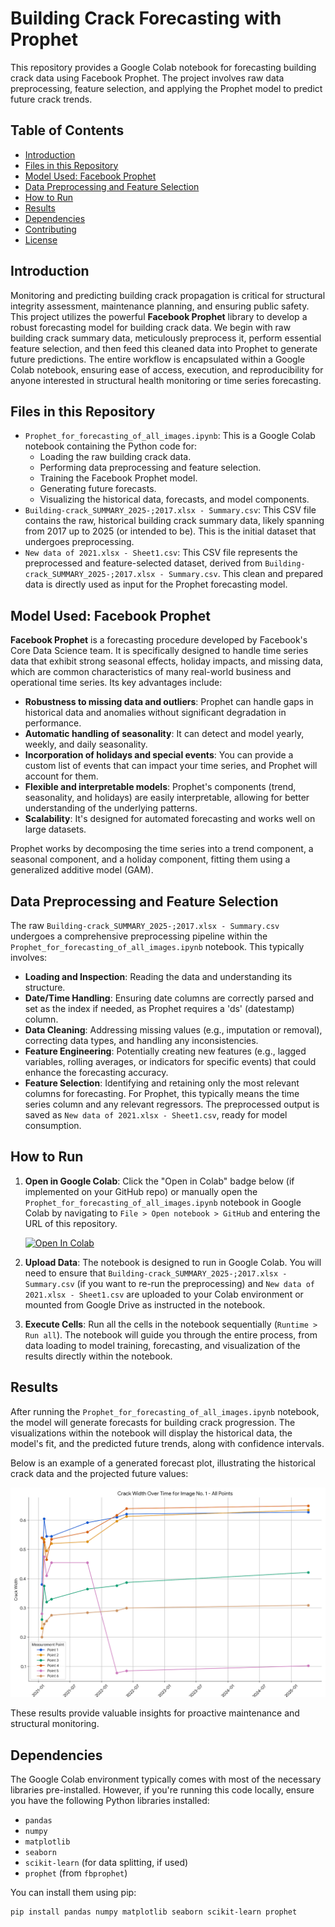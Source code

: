 # Building Crack Forecasting with Prophet

This repository provides a Google Colab notebook for forecasting building crack data using Facebook Prophet. The project involves raw data preprocessing, feature selection, and applying the Prophet model to predict future crack trends.

## Table of Contents

* [Introduction](#introduction)
* [Files in this Repository](#files-in-this-repository)
* [Model Used: Facebook Prophet](#model-used-facebook-prophet)
* [Data Preprocessing and Feature Selection](#data-preprocessing-and-feature-selection)
* [How to Run](#how-to-run)
* [Results](#results) 
* [Dependencies](#dependencies)
* [Contributing](#contributing)
* [License](#license)

## Introduction

Monitoring and predicting building crack propagation is critical for structural integrity assessment, maintenance planning, and ensuring public safety. This project utilizes the powerful **Facebook Prophet** library to develop a robust forecasting model for building crack data. We begin with raw building crack summary data, meticulously preprocess it, perform essential feature selection, and then feed this cleaned data into Prophet to generate future predictions. The entire workflow is encapsulated within a Google Colab notebook, ensuring ease of access, execution, and reproducibility for anyone interested in structural health monitoring or time series forecasting.

## Files in this Repository

* `Prophet_for_forecasting_of_all_images.ipynb`: This is a Google Colab notebook containing the Python code for:
    * Loading the raw building crack data.
    * Performing data preprocessing and feature selection.
    * Training the Facebook Prophet model.
    * Generating future forecasts.
    * Visualizing the historical data, forecasts, and model components.
* `Building-crack_SUMMARY_2025-;2017.xlsx - Summary.csv`: This CSV file contains the raw, historical building crack summary data, likely spanning from 2017 up to 2025 (or intended to be). This is the initial dataset that undergoes preprocessing.
* `New data of 2021.xlsx - Sheet1.csv`: This CSV file represents the preprocessed and feature-selected dataset, derived from `Building-crack_SUMMARY_2025-;2017.xlsx - Summary.csv`. This clean and prepared data is directly used as input for the Prophet forecasting model.

## Model Used: Facebook Prophet

**Facebook Prophet** is a forecasting procedure developed by Facebook's Core Data Science team. It is specifically designed to handle time series data that exhibit strong seasonal effects, holiday impacts, and missing data, which are common characteristics of many real-world business and operational time series. Its key advantages include:

* **Robustness to missing data and outliers**: Prophet can handle gaps in historical data and anomalies without significant degradation in performance.
* **Automatic handling of seasonality**: It can detect and model yearly, weekly, and daily seasonality.
* **Incorporation of holidays and special events**: You can provide a custom list of events that can impact your time series, and Prophet will account for them.
* **Flexible and interpretable models**: Prophet's components (trend, seasonality, and holidays) are easily interpretable, allowing for better understanding of the underlying patterns.
* **Scalability**: It's designed for automated forecasting and works well on large datasets.

Prophet works by decomposing the time series into a trend component, a seasonal component, and a holiday component, fitting them using a generalized additive model (GAM).

## Data Preprocessing and Feature Selection

The raw `Building-crack_SUMMARY_2025-;2017.xlsx - Summary.csv` undergoes a comprehensive preprocessing pipeline within the `Prophet_for_forecasting_of_all_images.ipynb` notebook. This typically involves:

* **Loading and Inspection**: Reading the data and understanding its structure.
* **Date/Time Handling**: Ensuring date columns are correctly parsed and set as the index if needed, as Prophet requires a 'ds' (datestamp) column.
* **Data Cleaning**: Addressing missing values (e.g., imputation or removal), correcting data types, and handling any inconsistencies.
* **Feature Engineering**: Potentially creating new features (e.g., lagged variables, rolling averages, or indicators for specific events) that could enhance the forecasting accuracy.
* **Feature Selection**: Identifying and retaining only the most relevant columns for forecasting. For Prophet, this typically means the time series column and any relevant regressors. The preprocessed output is saved as `New data of 2021.xlsx - Sheet1.csv`, ready for model consumption.

## How to Run

1.  **Open in Google Colab**: Click the "Open in Colab" badge below (if implemented on your GitHub repo) or manually open the `Prophet_for_forecasting_of_all_images.ipynb` notebook in Google Colab by navigating to `File > Open notebook > GitHub` and entering the URL of this repository.

    [![Open In Colab](https://colab.research.google.com/assets/colab-badge.svg)](https://colab.research.google.com/drive/1mSRJyJnbKns2Xmze9zDVc1usW-sGJXBl?usp=sharing)

3.  **Upload Data**: The notebook is designed to run in Google Colab. You will need to ensure that `Building-crack_SUMMARY_2025-;2017.xlsx - Summary.csv` (if you want to re-run the preprocessing) and `New data of 2021.xlsx - Sheet1.csv` are uploaded to your Colab environment or mounted from Google Drive as instructed in the notebook.

4.  **Execute Cells**: Run all the cells in the notebook sequentially (`Runtime > Run all`). The notebook will guide you through the entire process, from data loading to model training, forecasting, and visualization of the results directly within the notebook.

## Results

After running the `Prophet_for_forecasting_of_all_images.ipynb` notebook, the model will generate forecasts for building crack progression. The visualizations within the notebook will display the historical data, the model's fit, and the predicted future trends, along with confidence intervals.

Below is an example of a generated forecast plot, illustrating the historical crack data and the projected future values:

![Building Crack Forecast Plot](Code_Generated_Image.png)


These results provide valuable insights for proactive maintenance and structural monitoring.

## Dependencies

The Google Colab environment typically comes with most of the necessary libraries pre-installed. However, if you're running this code locally, ensure you have the following Python libraries installed:

* `pandas`
* `numpy`
* `matplotlib`
* `seaborn`
* `scikit-learn` (for data splitting, if used)
* `prophet` (from `fbprophet`)

You can install them using pip:

```bash
pip install pandas numpy matplotlib seaborn scikit-learn prophet
